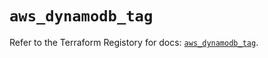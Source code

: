 # `aws_dynamodb_tag`

Refer to the Terraform Registory for docs: [`aws_dynamodb_tag`](https://registry.terraform.io/providers/hashicorp/aws/4.66.0/docs/resources/dynamodb_tag).
